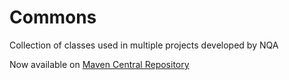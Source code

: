 # Commons
Collection of classes used in multiple projects developed by NQA

Now available on [Maven Central Repository](https://central.sonatype.com/artifact/io.nqa/commons)